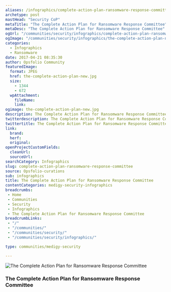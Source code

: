 ```yaml
---
aliases: /infographics/complete-action-plan-ransomware-response-committee
archetype: post
mastHead: "Security CoP"
metaTitle: "The Complete Action Plan for Ransomware Response Committee"
metaDesc: "The Complete Action Plan for Ransomware Response Committee" 
ogUrl: "/communities/security/infographics/complete-action-plan-ransomware-response-committee"
ogImage: "/communities/security/infographics/the-complete-action-plan-new.jpg"
categories:
  - Infographics
  - Ransomware
date: 2017-04-21 08:35:30
author: Opsfolio Community
featuredImage:
  format: JPEG
  href: the-complete-action-plan-new.jpg
  size:
    - 1344
    - 672
  wpAttachment:
    fileName:
    link:
ogimage: the-complete-action-plan-new.jpg
description: The Complete Action Plan for Ransomware Response Committee
twitterdescription: The Complete Action Plan for Ransomware Response Committee
twittertitle: The Complete Action Plan for Ransomware Response Committee
link:
  brand:
  herf:
  original:
openProjectCustomFields:
  cleanUrl:
  sourceUrl:
searchCategory: Infographics
slug: complete-action-plan-ransomware-response-committee
source: Opsfolio-curations
sub: infographics
title: The Complete Action Plan for Ransomware Response Committee
contentCategories: medigy-security-infographics
breadcrumbs:
 - Home
 - Communities
 - Security
 - Infographics
 - The Complete Action Plan for Ransomware Response Committee
breadcrumbLinks:
 - "/"
 - "/communities/"
 - "/communities/security/"
 - "/communities/security/infographics/"

type: communities/medigy-security

---
```

![The Complete Action Plan for Ransomware Response Committee](/communities/security/infographics/the-complete-action-plan-new.jpg)

### The Complete Action Plan for Ransomware Response Committee

